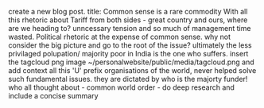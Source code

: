 create a new blog post. title: Common sense is a rare commodity
With all this rhetoric about Tariff from both sides - great country and ours, where are we heading to?
unncessary tension and so much of management time wasted. Political rhetoric at the expense of common sense.
why not consider the big picture and go to the root of the issue?
ultimately the less privilaged polupation/ majority poor in India is the one who suffers.
insert the tagcloud png image ~/personalwebsite/public/media/tagcloud.png
and add context
all this  'U' prefix organisations of the world, never helped solve such fundamental issues. they are dictated by who is the majorty funder!
who all thought about - common world order - do deep research and include a concise summary
